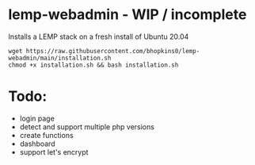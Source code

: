 # lemp-webadmin - WIP / incomplete
Installs a LEMP stack on a fresh install of Ubuntu 20.04

```
wget https://raw.githubusercontent.com/bhopkins0/lemp-webadmin/main/installation.sh
chmod +x installation.sh && bash installation.sh
```


# Todo:

* login page
* detect and support multiple php versions
* create functions
* dashboard
* support let's encrypt
